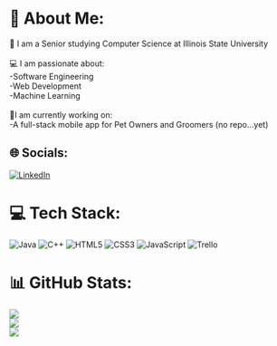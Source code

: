 # 💫 About Me:
🏫 I am a Senior studying Computer Science at Illinois State University<br><br>💻 I am passionate about:<br>            -Software Engineering<br>            -Web Development<br>            -Machine Learning<br><br>📝I am currently working on:<br>           -A full-stack mobile app for Pet Owners and Groomers (no repo...yet)


## 🌐 Socials:
[![LinkedIn](https://img.shields.io/badge/LinkedIn-%230077B5.svg?logo=linkedin&logoColor=white)](https://linkedin.com/in/braydon-hughes) 

# 💻 Tech Stack:
![Java](https://img.shields.io/badge/java-%23ED8B00.svg?style=for-the-badge&logo=java&logoColor=white) ![C++](https://img.shields.io/badge/c++-%2300599C.svg?style=for-the-badge&logo=c%2B%2B&logoColor=white) ![HTML5](https://img.shields.io/badge/html5-%23E34F26.svg?style=for-the-badge&logo=html5&logoColor=white) ![CSS3](https://img.shields.io/badge/css3-%231572B6.svg?style=for-the-badge&logo=css3&logoColor=white) ![JavaScript](https://img.shields.io/badge/javascript-%23323330.svg?style=for-the-badge&logo=javascript&logoColor=%23F7DF1E) ![Trello](https://img.shields.io/badge/Trello-%23026AA7.svg?style=for-the-badge&logo=Trello&logoColor=white)
# 📊 GitHub Stats:
![](https://github-readme-stats.vercel.app/api?username=Braydon-Hughes&theme=dark&hide_border=false&include_all_commits=false&count_private=false)<br/>
![](https://github-readme-streak-stats.herokuapp.com/?user=Braydon-Hughes&theme=dark&hide_border=false)<br/>
![](https://github-readme-stats.vercel.app/api/top-langs/?username=Braydon-Hughes&theme=dark&hide_border=false&include_all_commits=false&count_private=false&layout=compact)
